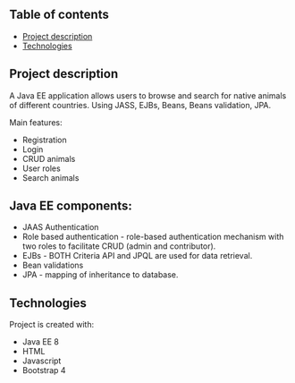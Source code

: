
## Table of contents
* [Project description](#project-description)
* [Technologies](#technologies)

## Project description
A Java EE application allows users to browse and search for native
animals of different countries. Using JASS, EJBs, Beans, Beans validation, JPA.

Main features:
 * Registration
 * Login
 * CRUD animals
 * User roles
 * Search animals
 
## Java EE components:
* JAAS Authentication
* Role based authentication - role-based authentication mechanism with two roles to facilitate CRUD (admin and contributor).
* EJBs - BOTH Criteria API and JPQL are used for data retrieval.
* Bean validations 
* JPA - mapping of inheritance to database.
 
## Technologies
Project is created with:
 * Java EE 8
 * HTML
 * Javascript
 * Bootstrap 4
